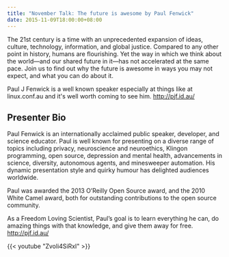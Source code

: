 ```yaml
---
title: "November Talk: The future is awesome by Paul Fenwick"
date: 2015-11-09T18:00:00+08:00
---
```


The 21st century is a time with an unprecedented expansion of ideas,
culture, technology, information, and global justice. Compared to any
other point in history, humans are flourishing. Yet the way in which
we think about the world—and our shared future in it—has not
accelerated at the same pace. Join us to find out why the future is
awesome in ways you may not expect, and what you can do about it.

Paul J Fenwick is a well known speaker especially at things like at
linux.conf.au and it's well worth coming to see him. http://pjf.id.au/

## Presenter Bio

Paul Fenwick is an internationally acclaimed public speaker,
developer, and science educator. Paul is well known for presenting on
a diverse range of topics including privacy, neuroscience and
neuroethics, Klingon programming, open source, depression and mental
health, advancements in science, diversity, autonomous agents, and
minesweeper automation. His dynamic presentation style and quirky
humour has delighted audiences worldwide.

Paul was awarded the 2013 O’Reilly Open Source award, and the 2010
White Camel award, both for outstanding contributions to the open
source community.

As a Freedom Loving Scientist, Paul’s goal is to learn everything he
can, do amazing things with that knowledge, and give them away for
free. http://pjf.id.au/

{{< youtube "Zvoli4SiRxI" >}}
